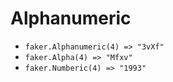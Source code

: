 # Alphanumeric

- `faker.Alphanumeric(4) => "3vXf"`
- `faker.Alpha(4) => "Mfxv"`
- `faker.Numberic(4) => "1993"`
